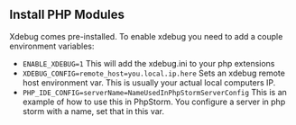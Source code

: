 ## Install PHP Modules
Xdebug comes pre-installed.   To enable xdebug you need to add a couple environment variables:

- `ENABLE_XDEBUG=1` This will add the xdebug.ini to your php extensions
- `XDEBUG_CONFIG=remote_host=you.local.ip.here` Sets an xdebug remote host environment var.   This is usually your actual local computers IP.
- `PHP_IDE_CONFIG=serverName=NameUsedInPhpStormServerConfig` This is an example of how to use this in PhpStorm.   You configure a server in php storm with a name, set that in this var.